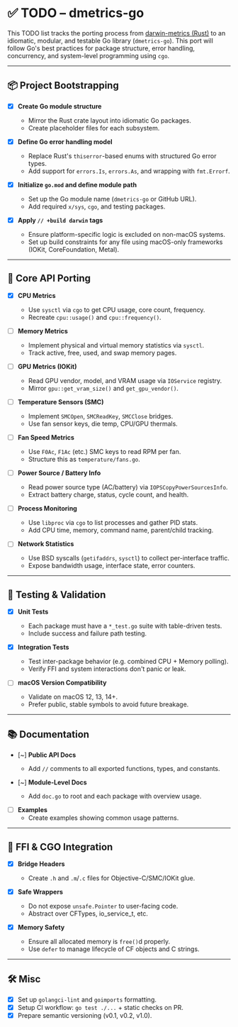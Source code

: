 # ✅ TODO – dmetrics-go

This TODO list tracks the porting process from [darwin-metrics (Rust)](https://github.com/sm-moshi/darwin-metrics) to an idiomatic, modular, and testable Go library (`dmetrics-go`). This port will follow Go's best practices for package structure, error handling, concurrency, and system-level programming using `cgo`.

---

## 📦 Project Bootstrapping

- [x] **Create Go module structure**
  - Mirror the Rust crate layout into idiomatic Go packages.
  - Create placeholder files for each subsystem.

- [x] **Define Go error handling model**
  - Replace Rust's `thiserror`-based enums with structured Go error types.
  - Add support for `errors.Is`, `errors.As`, and wrapping with `fmt.Errorf`.

- [x] **Initialize `go.mod` and define module path**
  - Set up the Go module name (`dmetrics-go` or GitHub URL).
  - Add required `x/sys`, `cgo`, and testing packages.

- [x] **Apply `// +build darwin` tags**
  - Ensure platform-specific logic is excluded on non-macOS systems.
  - Set up build constraints for any file using macOS-only frameworks (IOKit, CoreFoundation, Metal).

---

## 🧠 Core API Porting

- [x] **CPU Metrics**
  - Use `sysctl` via `cgo` to get CPU usage, core count, frequency.
  - Recreate `cpu::usage()` and `cpu::frequency()`.

- [ ] **Memory Metrics**
  - Implement physical and virtual memory statistics via `sysctl`.
  - Track active, free, used, and swap memory pages.

- [ ] **GPU Metrics (IOKit)**
  - Read GPU vendor, model, and VRAM usage via `IOService` registry.
  - Mirror `gpu::get_vram_size()` and `get_gpu_vendor()`.

- [ ] **Temperature Sensors (SMC)**
  - Implement `SMCOpen`, `SMCReadKey`, `SMCClose` bridges.
  - Use fan sensor keys, die temp, CPU/GPU thermals.

- [ ] **Fan Speed Metrics**
  - Use `F0Ac`, `F1Ac` (etc.) SMC keys to read RPM per fan.
  - Structure this as `temperature/fans.go`.

- [ ] **Power Source / Battery Info**
  - Read power source type (AC/battery) via `IOPSCopyPowerSourcesInfo`.
  - Extract battery charge, status, cycle count, and health.

- [ ] **Process Monitoring**
  - Use `libproc` via `cgo` to list processes and gather PID stats.
  - Add CPU time, memory, command name, parent/child tracking.

- [ ] **Network Statistics**
  - Use BSD syscalls (`getifaddrs`, `sysctl`) to collect per-interface traffic.
  - Expose bandwidth usage, interface state, error counters.

---

## 🔬 Testing & Validation

- [x] **Unit Tests**
  - Each package must have a `*_test.go` suite with table-driven tests.
  - Include success and failure path testing.

- [x] **Integration Tests**
  - Test inter-package behavior (e.g. combined CPU + Memory polling).
  - Verify FFI and system interactions don't panic or leak.

- [ ] **macOS Version Compatibility**
  - Validate on macOS 12, 13, 14+.
  - Prefer public, stable symbols to avoid future breakage.

---

## 📚 Documentation

- [~] **Public API Docs**
  - Add `//` comments to all exported functions, types, and constants.

- [~] **Module-Level Docs**
  - Add `doc.go` to root and each package with overview usage.

- [ ] **Examples**
  - Create examples showing common usage patterns.

---

## 🔁 FFI & CGO Integration

- [x] **Bridge Headers**
  - Create `.h` and `.m`/`.c` files for Objective-C/SMC/IOKit glue.

- [x] **Safe Wrappers**
  - Do not expose `unsafe.Pointer` to user-facing code.
  - Abstract over CFTypes, io_service_t, etc.

- [x] **Memory Safety**
  - Ensure all allocated memory is `free()`d properly.
  - Use `defer` to manage lifecycle of CF objects and C strings.

---

## 🛠 Misc

- [x] Set up `golangci-lint` and `goimports` formatting.
- [x] Setup CI workflow: `go test ./...` + static checks on PR.
- [x] Prepare semantic versioning (v0.1, v0.2, v1.0).
